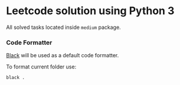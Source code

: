 # Leetcode solution using Python 3

All solved tasks located inside `medium` package.


### Code Formatter

[Black](https://github.com/psf/black) will be used as a default code formatter.

To format current folder use:
```
black .
```